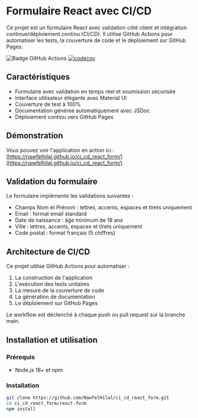 # Formulaire React avec CI/CD

Ce projet est un formulaire React avec validation côté client et intégration continue/déploiement continu (CI/CD). Il utilise GitHub Actions pour automatiser les tests, la couverture de code et le déploiement sur GitHub Pages.

![Badge GitHub Actions](https://github.com/NawfelHilal/ci_cd_react_form/actions/workflows/build_test_deploy_react.yml/badge.svg)
[![codecov](https://codecov.io/gh/NawfelHilal/ci_cd_react_form/branch/main/graph/badge.svg)](https://codecov.io/gh/NawfelHilal/ci_cd_react_form)

## Caractéristiques

- Formulaire avec validation en temps réel et soumission sécurisée
- Interface utilisateur élégante avec Material UI
- Couverture de test à 100%
- Documentation générée automatiquement avec JSDoc
- Déploiement continu vers GitHub Pages

## Démonstration

Vous pouvez voir l'application en action ici : [https://nawfelhilal.github.io/ci_cd_react_form/](https://nawfelhilal.github.io/ci_cd_react_form/)

## Validation du formulaire

Le formulaire implémente les validations suivantes :

- Champs Nom et Prénom : lettres, accents, espaces et tirets uniquement
- Email : format email standard
- Date de naissance : âge minimum de 18 ans
- Ville : lettres, accents, espaces et tirets uniquement
- Code postal : format français (5 chiffres)

## Architecture de CI/CD

Ce projet utilise GitHub Actions pour automatiser :

1. La construction de l'application
2. L'exécution des tests unitaires
3. La mesure de la couverture de code
4. La génération de documentation
5. Le déploiement sur GitHub Pages

Le workflow est déclenché à chaque push ou pull request sur la branche main.

## Installation et utilisation

### Prérequis

- Node.js 18+ et npm

### Installation

```bash
git clone https://github.com/NawfelHilal/ci_cd_react_form.git
cd ci_cd_react_form/react-form
npm install
```
